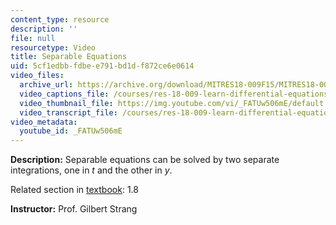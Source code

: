 ```yaml
---
content_type: resource
description: ''
file: null
resourcetype: Video
title: Separable Equations
uid: 5cf1edbb-fdbe-e791-bd1d-f872ce6e0614
video_files:
  archive_url: https://archive.org/download/MITRES18-009F15/MITRES18-009F15_1_8_Separable_Equations_300k.mp4
  video_captions_file: /courses/res-18-009-learn-differential-equations-up-close-with-gilbert-strang-and-cleve-moler-fall-2015/f79d1ac136945966a7863416443b34e9_FATUw506mE.vtt
  video_thumbnail_file: https://img.youtube.com/vi/_FATUw506mE/default.jpg
  video_transcript_file: /courses/res-18-009-learn-differential-equations-up-close-with-gilbert-strang-and-cleve-moler-fall-2015/f07331ec8ff34f675f2014d18c333659_FATUw506mE.pdf
video_metadata:
  youtube_id: _FATUw506mE
---
```


**Description:** Separable equations can be solved by two separate integrations, one in _t_ and the other in _y_.

Related section in [textbook](http://www-math.mit.edu/~gs/dela/): 1.8

**Instructor:** Prof. Gilbert Strang